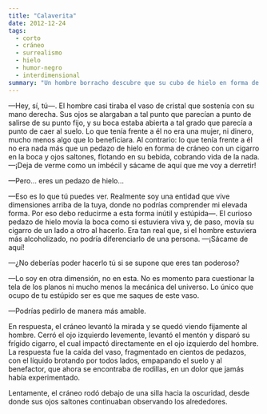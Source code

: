 ```yaml
---
title: "Calaverita"
date: 2012-12-24
tags:
  - corto
  - cráneo
  - surrealismo
  - hielo
  - humor-negro
  - interdimensional
summary: "Un hombre borracho descubre que su cubo de hielo en forma de cráneo no solo está vivo, sino que exige rescate y respeto. Una conversación absurda entre lo etéreo y lo etílico, que termina en cigarro ocular y fuga helada."
---
```


—Hey, sí, tú—. El hombre casi tiraba el vaso de cristal que sostenía con su mano derecha. Sus ojos se alargaban a tal punto que parecían a punto de salirse de su punto fijo, y su boca estaba abierta a tal grado que parecía a punto de caer al suelo. Lo que tenía frente a él no era una mujer, ni dinero, mucho menos algo que lo beneficiara. Al contrario: lo que tenía frente a él no era nada más que un pedazo de hielo en forma de cráneo con un cigarro en la boca y ojos saltones, flotando en su bebida, cobrando vida de la nada. —¡Deja de verme como un imbécil y sácame de aquí que me voy a derretir!

—Pero... eres un pedazo de hielo...

—Eso es lo que tú puedes ver. Realmente soy una entidad que vive dimensiones arriba de la tuya, donde no podrías comprender mi elevada forma. Por eso debo reducirme a esta forma inútil y estúpida—. El curioso pedazo de hielo movía la boca como si estuviera viva y, de paso, movía su cigarro de un lado a otro al hacerlo. Era tan real que, si el hombre estuviera más alcoholizado, no podría diferenciarlo de una persona. —¡Sácame de aquí!

—¿No deberías poder hacerlo tú si se supone que eres tan poderoso?

—Lo soy en otra dimensión, no en esta. No es momento para cuestionar la tela de los planos ni mucho menos la mecánica del universo. Lo único que ocupo de tu estúpido ser es que me saques de este vaso.

—Podrías pedirlo de manera más amable.

En respuesta, el cráneo levantó la mirada y se quedó viendo fijamente al hombre. Cerró el ojo izquierdo levemente, levantó el mentón y disparó su frígido cigarro, el cual impactó directamente en el ojo izquierdo del hombre. La respuesta fue la caída del vaso, fragmentado en cientos de pedazos, con el líquido brotando por todos lados, empapando el suelo y al benefactor, que ahora se encontraba de rodillas, en un dolor que jamás había experimentado.

Lentamente, el cráneo rodó debajo de una silla hacia la oscuridad, desde donde sus ojos saltones continuaban observando los alrededores.
